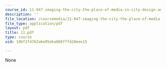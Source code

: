 ```yaml
---
course_id: 11-947-imaging-the-city-the-place-of-media-in-city-design-and-development-fall-1998
description: ''
file_location: /coursemedia/11-947-imaging-the-city-the-place-of-media-in-city-design-and-development-fall-1998/19bf2f4762a6e05eba086fffd28eee15_11.pdf
file_type: application/pdf
layout: pdf
title: 11.pdf
type: course
uid: 19bf2f4762a6e05eba086fffd28eee15

---
```

None